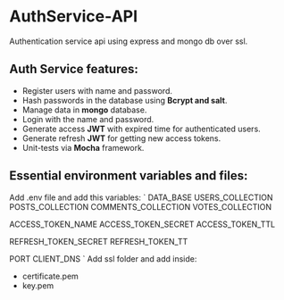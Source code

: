 # AuthService-API

Authentication service api using express and mongo db over ssl.

## Auth Service features:

- Register users with name and password.
- Hash passwords in the database using **Bcrypt and salt**.
- Manage data in **mongo** database.
- Login with the name and password.
- Generate access **JWT** with expired time for authenticated users.
- Generate refresh **JWT** for getting new access tokens.
- Unit-tests via **Mocha** framework.

## Essential environment variables and files:

Add .env file and add this variables:
`
DATA_BASE
USERS_COLLECTION
POSTS_COLLECTION
COMMENTS_COLLECTION
VOTES_COLLECTION

ACCESS_TOKEN_NAME
ACCESS_TOKEN_SECRET
ACCESS_TOKEN_TTL

REFRESH_TOKEN_SECRET
REFRESH_TOKEN_TT

PORT
CLIENT_DNS
`
Add ssl folder and add inside:

- certificate.pem
- key.pem
